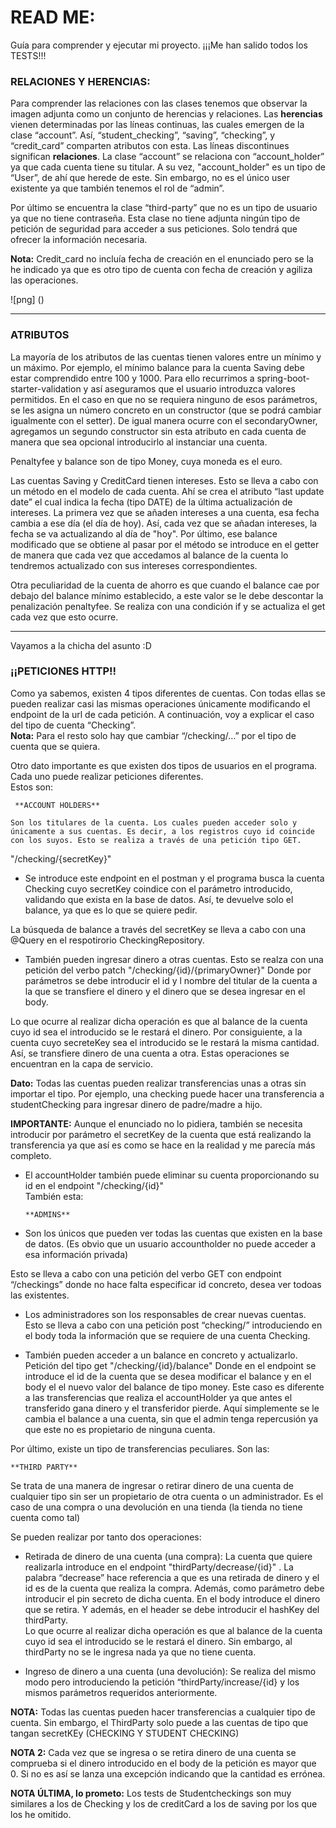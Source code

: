 # READ ME:
Guía para comprender y ejecutar mi proyecto.   ¡¡¡Me han salido todos los TESTS!!!
  
### RELACIONES Y HERENCIAS:  
Para comprender las relaciones con las clases tenemos que observar la imagen adjunta como un conjunto de herencias y relaciones. Las **herencias** vienen determinadas por las líneas continuas, las cuales emergen de la clase “account”. Así, “student_checking”, “saving”, “checking”, y “credit_card” comparten atributos con esta. 
Las líneas discontinues significan **relaciones**. La clase “account” se relaciona con “account_holder” ya que cada cuenta tiene su titular. A su vez, "account_holder" es un tipo de “User”, de ahí que herede de este. Sin embargo, no es el único user existente ya que también tenemos el rol de “admin”. 

Por último se encuentra la clase “third-party” que no es un tipo de usuario ya que no tiene contraseña. Esta clase no tiene adjunta ningún tipo de petición de seguridad para acceder a sus peticiones. Solo tendrá que ofrecer la información necesaria.

**Nota:** Credit_card no incluía fecha de creación en el enunciado pero se la he indicado ya que es otro tipo de cuenta con fecha de creación y agiliza las operaciones. 

![png] ()

----------------------------------------------------------------------------------------------------------------------------------------
### ATRIBUTOS  
La mayoría de los atributos de las cuentas tienen valores entre un mínimo y un máximo. Por ejemplo, el mínimo balance para la cuenta Saving debe estar comprendido entre 100 y 1000. Para ello recurrimos a spring-boot-starter-validation y así aseguramos que el usuario introduzca valores permitidos. En el caso en que no se requiera ninguno de esos parámetros, se les asigna un número concreto en un constructor (que se podrá cambiar igualmente con el setter). De igual manera ocurre con el secondaryOwner, agregamos un segundo constructor sin esta atributo en cada cuenta de manera que sea opcional introducirlo al instanciar una cuenta. 

Penaltyfee y balance son de tipo Money, cuya moneda es el euro.

Las cuentas Saving y CreditCard tienen intereses. Esto se lleva a cabo con un método en el modelo de cada cuenta. Ahí se crea el atributo “last update date” el cual indica la fecha (tipo DATE) de la última actualización de intereses. La primera vez que se añaden intereses a una cuenta, esa fecha cambia a ese día (el día de hoy). Así, cada vez que se añadan intereses, la fecha se va actualizando al día de "hoy". Por último, ese balance modificado que se obtiene al pasar por el método se introduce en el getter de manera que cada vez que accedamos al balance de la cuenta lo tendremos actualizado con sus intereses correspondientes. 

Otra peculiaridad de la cuenta de ahorro es que cuando el balance cae por debajo del balance mínimo establecido, a este valor se le debe descontar la penalización penaltyfee. Se realiza con una condición if y se actualiza el get cada vez que esto ocurre.

------------------------------------------------------------------------------------------------------------------------------------------

Vayamos a la chicha del asunto :D  
### ¡¡PETICIONES HTTP!!
Como ya sabemos, existen 4 tipos diferentes de cuentas. Con todas ellas se pueden realizar casi las mismas operaciones únicamente modificando el endpoint de la url de cada petición. A continuación, voy a explicar el caso del tipo de cuenta “Checking”.   
**Nota:** Para el resto solo hay que cambiar “/checking/…” por el tipo de cuenta que se quiera.

Otro dato importante es que existen dos tipos de usuarios en el programa. Cada uno puede realizar peticiones diferentes.   
  Estos son:
  
	 **ACCOUNT HOLDERS** 
   
    Son los titulares de la cuenta. Los cuales pueden acceder solo y únicamente a sus cuentas. Es decir, a los registros cuyo id coincide con los suyos. Esto se realiza a través de una petición tipo GET.

"/checking/{secretKey}"

- Se introduce este endpoint en el postman y el programa busca la cuenta Checking cuyo secretKey coindice con el parámetro introducido, validando que exista en la base de datos. Así, te devuelve solo el balance, ya que es lo que se quiere pedir. 

La búsqueda de balance a través del secretKey se lleva a cabo con una @Query en el respotirorio CheckingRepository.

- También pueden ingresar dinero a otras cuentas. Esto se realza con una petición del verbo patch  "/checking/{id}/{primaryOwner}"
Donde por parámetros se debe introducir el id y l nombre del titular de la cuenta a la que se transfiere el dinero y el dinero que se desea ingresar en el body.  

Lo que ocurre al realizar dicha operación es que al balance de la cuenta cuyo id sea el introducido se le restará el dinero.  Por consiguiente, a la cuenta cuyo secreteKey sea el introducido se le restará la misma cantidad. Así, se transfiere dinero de una cuenta a otra. Estas operaciones se encuentran en la capa de servicio.


**Dato:** Todas las cuentas pueden realizar transferencias unas a otras sin importar el tipo. Por ejemplo, una checking puede hacer una transferencia a studentChecking para ingresar dinero de padre/madre a hijo.


**IMPORTANTE:** Aunque el enunciado no lo pidiera, también se necesita introducir por parámetro el secretKey de la cuenta que está realizando la transferencia ya que así es como se hace en la realidad y me parecía más completo. 


- El accountHolder también puede eliminar su cuenta proporcionando su id en el endpoint "/checking/{id}"  
   También esta:
  
	  **ADMINS** 
      
    
-	Son los únicos que pueden ver todas las cuentas que existen en la base de datos. (Es obvio que un usuario accountholder no puede acceder a esa información privada)

Esto se lleva a cabo con una petición del verbo GET con endpoint “/checkings” donde no hace falta especificar id concreto, desea ver todoas las existentes. 

-	Los administradores son los responsables de crear nuevas cuentas. Esto se lleva a cabo con una petición post “checking/” introduciendo en el body toda la información que se requiere de una cuenta Checking.  


- También pueden acceder a un balance en concreto y actualizarlo.
Petición del tipo get "/checking/{id}/balance"
 Donde en el endpoint se introduce el id de la cuenta que se desea modificar el balance y en el body el el nuevo valor del balance de tipo money. Este caso es diferente a las transferencias que realiza el accountHolder ya que antes el transferido gana dinero y el transferidor pierde. Aquí simplemente se le cambia el balance a una cuenta, sin que el admin tenga repercusión ya que este no es propietario de ninguna cuenta. 



Por último, existe un tipo de transferencias peculiares. Son las:   

    **THIRD PARTY**  
   
Se trata de una manera de ingresar o retirar dinero de una cuenta de cualquier tipo sin ser un propietario de otra cuenta o un administrador. Es el caso de una compra o una devolución en una tienda (la tienda no tiene cuenta como tal)

Se pueden realizar por tanto dos operaciones: 
-	Retirada de dinero de una cuenta (una compra):
La cuenta que quiere realizarla introduce en el endpoint "thirdParty/decrease/{id}"
. La palabra “decrease” hace referencia a que es una retirada de dinero y el id es de la cuenta que realiza la compra. Además, como parámetro debe introducir el pin secreto de dicha cuenta. En el body introduce el dinero que se retira. Y además, en el header se debe introducir el hashKey del thirdParty.  
Lo que ocurre al realizar dicha operación es que al balance de la cuenta cuyo id sea el introducido se le restará el dinero.  Sin embargo, al thirdParty no se le ingresa nada ya que no tiene cuenta.

-	Ingreso de dinero a una cuenta (una devolución):
Se realiza del mismo modo pero introduciendo la petición “thirdParty/increase/{id} y los mismos parámetros requeridos anteriormente. 

**NOTA:** Todas las cuentas pueden hacer transferencias a cualquier tipo de cuenta. Sin embargo, el ThirdParty solo puede a las cuentas de tipo que tangan secretKEy (CHECKING Y STUDENT CHECKING)


**NOTA 2:**  Cada vez que se ingresa o se retira dinero de una cuenta se comprueba si el dinero introducido en el body de la petición es mayor que 0. Si no es así se lanza una excepción indicando que la cantidad es errónea. 

**NOTA ÚLTIMA, lo prometo:** Los tests de Studentcheckings son muy similares a los de Checking y los de creditCard a los de saving por los que los he omitido. 

